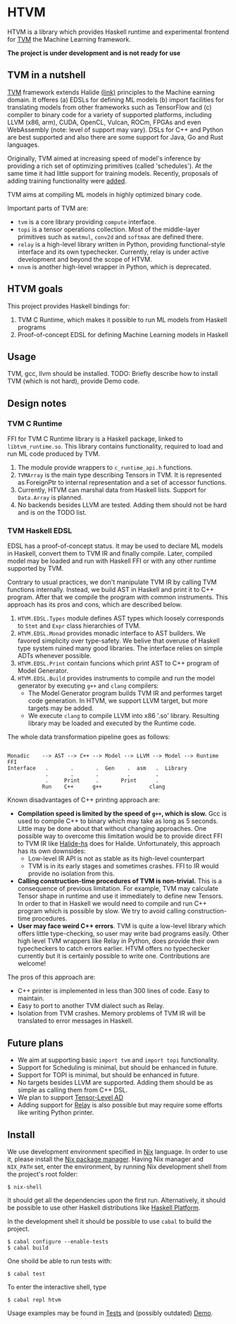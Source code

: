 HTVM
====

HTVM is a library which provides Haskell runtime and experimental frontend for
[TVM](https://tvm.ai) the Machine Learning framework.

**The project is under development and is not ready for use**


TVM in a nutshell
-----------------

[TVM](https://tvm.ai) framework extends Halide [(link)](https://halide.io)
principles to the Machine earning domain. It offeres (a) EDSLs for defining ML
models (b) import facilities for translating models from other frameworks
such as TensorFlow and (c) compiler to binary code for a variety of supported
platforms, including LLVM (x86, arm), CUDA, OpenCL, Vulcan, ROCm, FPGAs and even
WebAssembly (note: level of support may vary).  DSLs for C++ and Python are best
supported and also there are some support for Java, Go and Rust languages.

Originally, TVM aimed at increasing speed of model's inference by providing a
rich set of optimizing primitives (called 'schedules'). At the same time it had
little support for training models. Recently, proposals of adding training
functionality were [added](https://sea-region.github.com/dmlc/tvm/issues/1996).

TVM aims at compiling ML models in highly optimized binary code.

Important parts of TVM are:
  * `tvm` is a core library providing `compute` interface.
  * `topi` is a tensor operations collection. Most of the middle-layer
    primitives such as `matmul`, `conv2d` and `softmax` are defined there.
  * `relay` is a high-level library written in Python, providing
    functional-style interface and its own typechecker. Currently, relay is
    under active development and beyond the scope of HTVM.
  * `nnvm` is another high-level wrapper in Python, which is deprecated.

HTVM goals
----------

This project provides Haskell bindings for:

 1. TVM C Runtime, which makes it possible to run ML models from
    Haskell programs
 2. Proof-of-concept EDSL for defining Machine Learning models in Haskell

Usage
-----

TVM, gcc, llvm should be installed.
TODO: Briefly describe how to install TVM (which is not hard), provide Demo code.

Design notes
------------

### TVM C Runtime

FFI for TVM C Runtime library is a Haskell package, linked to
`libtvm_runtime.so`. This library contains functionality, required to load and
run ML code produced by TVM.

 1. The module provide wrappers to `c_runtime_api.h` functions.
 2. `TVMArray` is the main type describing Tensors in TVM. It is represented as
    ForeignPtr to internal representation and a set of accessor functions.
 3. Currently, HTVM can marshal data from Haskell lists. Support for
    `Data.Array` is planned.
 4. No backends besides LLVM are tested. Adding them should not be hard and is
    on the TODO list.

### TVM Haskell EDSL

EDSL has a proof-of-concept status. It may be used to declare ML models in
Haskell, convert them to TVM IR and finally compile.  Later, compiled model may be
loaded and run with Haskell FFI or with any other runtime supported by TVM.

Contrary to usual practices, we don't manipulate TVM IR by calling TVM functions
internally. Instead, we build AST in Haskell and print it to C++ program. After
that we compile the program with common instruments. This approach has its pros and
cons, which are described below.

 1. `HTVM.EDSL.Types` module defines AST types which loosely corresponds to
    `Stmt` and `Expr` class hierarchies of TVM.
 2. `HTVM.EDSL.Monad` provides monadic interface to AST builders. We favored
    simplicity over type-safety. We belive that overuse of Haskell type system
    ruined many good libraries. The interface relies on simple ADTs whenever
    possible.
 3. `HTVM.EDSL.Print` contain funcions which print AST to C++ program of Model
    Generator.
 4. `HTVM.EDSL.Build` provides instruments to compile and run the model
    generator by executing `g++` and `clang` compilers:
    * The Model Generator program builds TVM IR and performes target code
      generation. In HTVM, we support LLVM target, but more targets may be added.
    * We execute `clang` to compile LLVM into x86 '.so' library. Resulting
      library may be loaded and executed by the Runtime code.

The whole data transformation pipeline goes as follows:

```

Monadic    --> AST --> C++ --> Model --> LLVM --> Model --> Runtime FFI
Interface   .       .       .  Gen    .  asm   .  Library
            .       .       .         .        .
            .     Print     .       Print      .
           Run    C++      g++               clang

```

Known disadvantages of C++ printing approach are:
- **Compilation speed is limited by the speed of `g++`, which is slow.** Gcc is
  used to compile C++ to binary which may take as long as 5 seconds. Little may
  be done about that without changing approaches. One possible way to overcome
  this limitation would be to provide direct FFI to TVM IR like
  [Halide-hs](https://github.com/cchalmers/halide-hs) does for Halide.
  Unfortunately, this approach has its own downsides:
  * Low-level IR API is not as stable as its high-level counterpart
  * TVM is in its early stages and sometimes crashes. FFI to IR would provide no
    isolation from this.
- **Calling construction-time procedures of TVM is non-trivial.** This is a
  consequence of previous limitation. For example, TVM may calculate Tensor
  shape in runtime and use it immediately to define new Tensors. In order to
  that in Haskell we would need to compile and run C++ program which is possible
  by slow. We try to avoid calling construction-time procedures.
- **User may face weird C++ errors**. TVM is quite a low-level library which
  offers little type-checking, so user may write bad programs easily. Other high
  level TVM wrappers like Relay in Python, does provide their own typecheckers
  to catch errors earlier. HTVM offers no typechecker currently but it is
  certainly possible to write one. Contributions are welcome!

The pros of this approach are:
- C++ printer is implemented in less than 300 lines of code. Easy to maintain.
- Easy to port to another TVM dialect such as Relay.
- Isolation from TVM crashes. Memory problems of TVM IR will be translated to error
  messages in Haskell.

Future plans
------------

 * We aim at supporting basic `import tvm` and `import topi` functionality.
 * Support for Scheduling is minimal, but should be enhanced in future.
 * Support for TOPI is minimal, but should be enhanced in future.
 * No targets besides LLVM are supported. Adding them should be as simple as
   calling them from C++ DSL.
 * We plan to support [Tensor-Level AD](https://sea-region.github.com/dmlc/tvm/issues/1996)
 * Adding support for [Relay](https://github.com/dmlc/tvm/issues/1673) is also
   possible but may require some efforts like writing Python printer.

Install
-------

We use development environment specified in [Nix](https://nixos.org/nix)
language. In order to use it, please install the
[Nix package manager](https://nixos.org/nix/download.html).
Having Nix manager and `NIX_PATH` set, enter the environment, by running Nix
development shell from the project's root folder:

    $ nix-shell

It should get all the dependencies upon the first run.  Alternatively, it should
be possible to use other Haskell distributions like
[Haskell Platform](https://www.haskell.org/platform/).

In the development shell it should be possible to use `cabal` to build the
project.

    $ cabal configure --enable-tests
    $ cabal build


One shoild be able to run tests with:

    $ cabal test

To enter the interactive shell, type

    $ cabal repl htvm

Usage examples may be found in [Tests](./test/Main.hs) and (possibly outdated)
[Demo](./src/Demo.hs).


